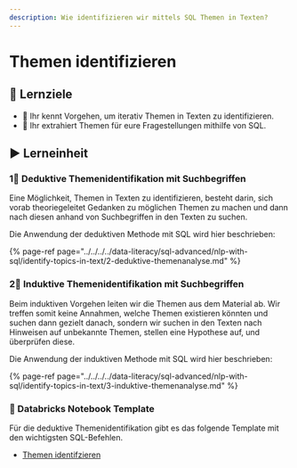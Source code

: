 ```yaml
---
description: Wie identifizieren wir mittels SQL Themen in Texten?
---
```


# Themen identifizieren

## 🎯 Lernziele

* 🎯 Ihr kennt Vorgehen, um iterativ Themen in Texten zu identifizieren.
* 🎯 Ihr extrahiert Themen für eure Fragestellungen mithilfe von SQL.

## ▶ Lerneinheit

### 1⃣ Deduktive Themenidentifikation mit Suchbegriffen

Eine Möglichkeit, Themen in Texten zu identifizieren, besteht darin, sich vorab theoriegeleitet Gedanken zu möglichen Themen zu machen und dann nach diesen anhand von Suchbegriffen in den Texten zu suchen.

Die Anwendung der deduktiven Methode mit SQL wird hier beschrieben:

{% page-ref page="../../../../data-literacy/sql-advanced/nlp-with-sql/identify-topics-in-text/2-deduktive-themenanalyse.md" %}

### 2⃣ Induktive Themenidentifikation mit Suchbegriffen

Beim induktiven Vorgehen leiten wir die Themen aus dem Material ab. Wir treffen somit keine Annahmen, welche Themen existieren könnten und suchen dann gezielt danach, sondern wir suchen in den Texten nach Hinweisen auf unbekannte Themen, stellen eine Hypothese auf, und überprüfen diese.

Die Anwendung der induktiven Methode mit SQL wird hier beschrieben:

{% page-ref page="../../../../data-literacy/sql-advanced/nlp-with-sql/identify-topics-in-text/3-induktive-themenanalyse.md" %}

### 📃 Databricks Notebook Template

Für die deduktive Themenidentifikation gibt es das folgende Template mit den wichtigsten SQL-Befehlen.

* [Themen identifzieren](https://winf-hsos.github.io/databricks-notebooks/big-data-analytics/Themen%20identifizieren.html)






